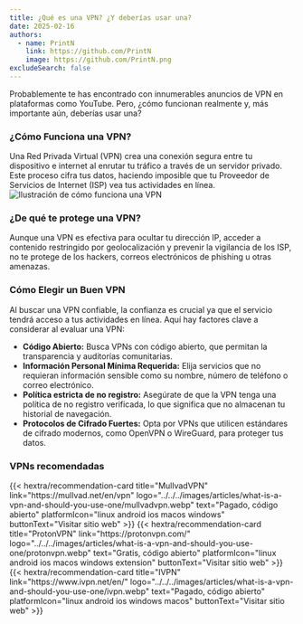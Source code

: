```yaml
---
title: ¿Qué es una VPN? ¿Y deberías usar una?
date: 2025-02-16
authors:
  - name: PrintN
    link: https://github.com/PrintN
    image: https://github.com/PrintN.png
excludeSearch: false
---
```

Probablemente te has encontrado con innumerables anuncios de VPN en plataformas como YouTube. Pero, ¿cómo funcionan realmente y, más importante aún, deberías usar una?

### ¿Cómo Funciona una VPN?
Una Red Privada Virtual (VPN) crea una conexión segura entre tu dispositivo e internet al enrutar tu tráfico a través de un servidor privado. Este proceso cifra tus datos, haciendo imposible que tu Proveedor de Servicios de Internet (ISP) vea tus actividades en línea.
![Ilustración de cómo funciona una VPN](../../../images/articles/what-is-a-vpn-and-should-you-use-one/how-does-a-vpn-work.webp)

### ¿De qué te protege una VPN?
Aunque una VPN es efectiva para ocultar tu dirección IP, acceder a contenido restringido por geolocalización y prevenir la vigilancia de los ISP, no te protege de los hackers, correos electrónicos de phishing u otras amenazas.

### Cómo Elegir un Buen VPN
Al buscar una VPN confiable, la confianza es crucial ya que el servicio tendrá acceso a tus actividades en línea. Aquí hay factores clave a considerar al evaluar una VPN:
- **Código Abierto:** Busca VPNs con código abierto, que permitan la transparencia y auditorías comunitarias.
- **Información Personal Mínima Requerida:** Elija servicios que no requieran información sensible como su nombre, número de teléfono o correo electrónico.
- **Política estricta de no registro:** Asegúrate de que la VPN tenga una política de no registro verificada, lo que significa que no almacenan tu historial de navegación.
- **Protocolos de Cifrado Fuertes:** Opta por VPNs que utilicen estándares de cifrado modernos, como OpenVPN o WireGuard, para proteger tus datos.

### VPNs recomendadas
<div class="recommendations">
  <div class="grid">
    {{< hextra/recommendation-card title="MullvadVPN" link="https://mullvad.net/en/vpn" logo="../../../images/articles/what-is-a-vpn-and-should-you-use-one/mullvadvpn.webp" text="Pagado, código abierto" platformIcon="linux android ios macos windows" buttonText="Visitar sitio web" >}}
    {{< hextra/recommendation-card title="ProtonVPN" link="https://protonvpn.com/" logo="../../../images/articles/what-is-a-vpn-and-should-you-use-one/protonvpn.webp" text="Gratis, código abierto" platformIcon="linux android ios macos windows extension" buttonText="Visitar sitio web" >}}
    {{< hextra/recommendation-card title="IVPN" link="https://www.ivpn.net/en/" logo="../../../images/articles/what-is-a-vpn-and-should-you-use-one/ivpn.webp" text="Pagado, código abierto" platformIcon="linux android ios windows macos" buttonText="Visitar sitio web" >}}
  </div>
</div>